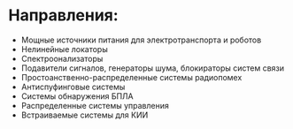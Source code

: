 # Направления:
* Мощные источники питания для электротранспорта и роботов
* Нелинейные локаторы
* Спектроонализаторы
* Подавители сигналов, генераторы шума, блокираторы систем связи
* Простоанственно-распределенные системы радиопомех
* Антиспуфинговые системы
* Системы обнаружения БПЛА
* Распределенные системы управления
* Встраиваемые системы для КИИ
